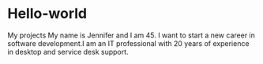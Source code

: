 # Hello-world
My projects
My name is Jennifer and I am 45. I want to start a new career in software development.I am an IT professional with 20 years of experience in desktop and service desk support. 
